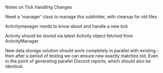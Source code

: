 Notes on Tick Handling Changes

Need a 'manager' class to manage this subfolder, with cleanup for old files

Activitymanager needs to know about and handle a new tick

Activity should be stored via latest Activity object fetched from ActivityManager



New data storage solution should work completely in parallel with existing - then after a period of testing we can ensure new exactly matches old. Even to the point of generating parallel Discord reports, which should also be identical.

